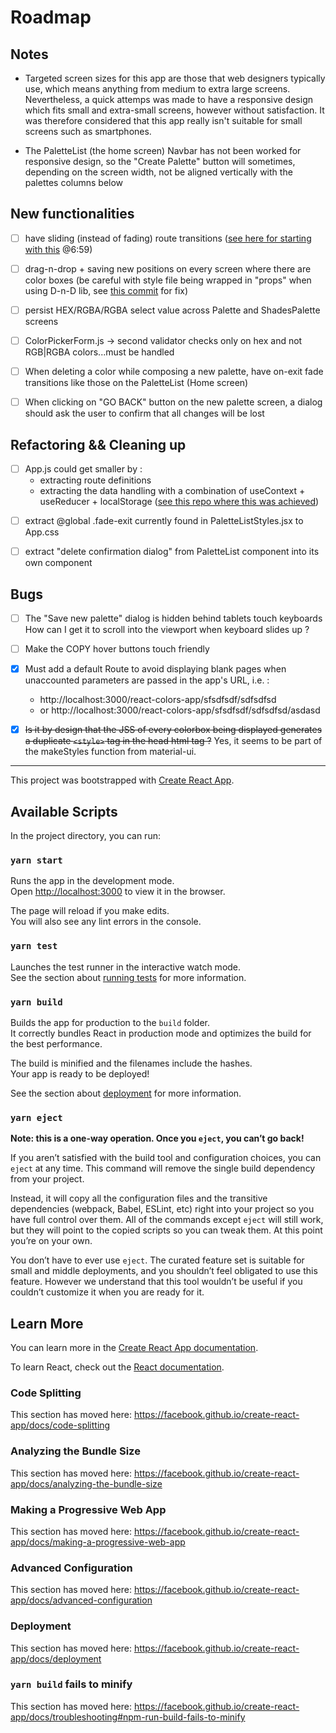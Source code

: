 # Roadmap

## Notes

- Targeted screen sizes for this app are those that web designers typically use, which means anything from medium to extra large screens. Nevertheless, a quick attemps was made to have a responsive design which fits small and extra-small screens, however without satisfaction. It was therefore considered that this app really isn't suitable for small screens such as smartphones.

- The PaletteList (the home screen) Navbar has not been worked for responsive design, so the "Create Palette" button will sometimes, depending on the screen width, not be aligned vertically with the palettes columns below

## New functionalities

- [ ] have sliding (instead of fading) route transitions ([see here for starting with this](https://www.udemy.com/course/modern-react-bootcamp/learn/lecture/14384860#overview) @6:59)

- [ ] drag-n-drop + saving new positions on every screen where there are color boxes (be careful with style file being wrapped in "props" when using D-n-D lib, see [this commit](https://github.com/boostup/react-colors-app/commit/eec11eb1580535a8adda9aaf0db05f9e1b995f15) for fix)

- [ ] persist HEX/RGBA/RGBA select value across Palette and ShadesPalette screens

- [ ] ColorPickerForm.js -> second validator checks only on hex and not RGB|RGBA colors...must be handled

- [ ] When deleting a color while composing a new palette, have on-exit fade transitions like those on the PaletteList (Home screen)

- [ ] When clicking on "GO BACK" button on the new palette screen, a dialog should ask the user to confirm that all changes will be lost

## Refactoring && Cleaning up

- [ ] App.js could get smaller by :
  - extracting route definitions
  - extracting the data handling with a combination of useContext + useReducer + localStorage ([see this repo where this was achieved](https://github.com/boostup/react-hooks-mui-todo-app/blob/master/src/contexts/todos.context.js))

* [ ] extract @global .fade-exit currently found in PaletteListStyles.jsx to App.css

* [ ] extract "delete confirmation dialog" from PaletteList component into its own component

## Bugs

- [ ] The "Save new palette" dialog is hidden behind tablets touch keyboards How can I get it to scroll into the viewport when keyboard slides up ?

- [ ] Make the COPY hover buttons touch friendly

- [x] Must add a default Route to avoid displaying blank pages when unaccounted parameters are passed in the app's URL, i.e. :

  - http://localhost:3000/react-colors-app/sfsdfsdf/sdfsdfsd
  - or http://localhost:3000/react-colors-app/sfsdfsdf/sdfsdfsd/asdasd

- [x] ~~Is it by design that the JSS of every colorbox being displayed generates a duplicate `<style>` tag in the head html tag ?~~ Yes, it seems to be part of the makeStyles function from material-ui.

---

This project was bootstrapped with [Create React App](https://github.com/facebook/create-react-app).

## Available Scripts

In the project directory, you can run:

### `yarn start`

Runs the app in the development mode.<br />
Open [http://localhost:3000](http://localhost:3000) to view it in the browser.

The page will reload if you make edits.<br />
You will also see any lint errors in the console.

### `yarn test`

Launches the test runner in the interactive watch mode.<br />
See the section about [running tests](https://facebook.github.io/create-react-app/docs/running-tests) for more information.

### `yarn build`

Builds the app for production to the `build` folder.<br />
It correctly bundles React in production mode and optimizes the build for the best performance.

The build is minified and the filenames include the hashes.<br />
Your app is ready to be deployed!

See the section about [deployment](https://facebook.github.io/create-react-app/docs/deployment) for more information.

### `yarn eject`

**Note: this is a one-way operation. Once you `eject`, you can’t go back!**

If you aren’t satisfied with the build tool and configuration choices, you can `eject` at any time. This command will remove the single build dependency from your project.

Instead, it will copy all the configuration files and the transitive dependencies (webpack, Babel, ESLint, etc) right into your project so you have full control over them. All of the commands except `eject` will still work, but they will point to the copied scripts so you can tweak them. At this point you’re on your own.

You don’t have to ever use `eject`. The curated feature set is suitable for small and middle deployments, and you shouldn’t feel obligated to use this feature. However we understand that this tool wouldn’t be useful if you couldn’t customize it when you are ready for it.

## Learn More

You can learn more in the [Create React App documentation](https://facebook.github.io/create-react-app/docs/getting-started).

To learn React, check out the [React documentation](https://reactjs.org/).

### Code Splitting

This section has moved here: https://facebook.github.io/create-react-app/docs/code-splitting

### Analyzing the Bundle Size

This section has moved here: https://facebook.github.io/create-react-app/docs/analyzing-the-bundle-size

### Making a Progressive Web App

This section has moved here: https://facebook.github.io/create-react-app/docs/making-a-progressive-web-app

### Advanced Configuration

This section has moved here: https://facebook.github.io/create-react-app/docs/advanced-configuration

### Deployment

This section has moved here: https://facebook.github.io/create-react-app/docs/deployment

### `yarn build` fails to minify

This section has moved here: https://facebook.github.io/create-react-app/docs/troubleshooting#npm-run-build-fails-to-minify
